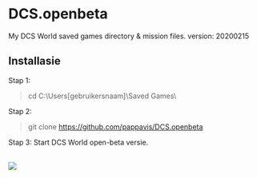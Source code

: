 # DCS.openbeta

My DCS World saved games directory &amp; mission files.
version: 20200215

## Installasie
Stap 1:
> cd C:\Users\[gebruikersnaam]\Saved Games\

Stap 2:
> git clone https://github.com/pappavis/DCS.openbeta

Stap 3:
Start DCS World open-beta versie.

<br><img src="https://www.digitalcombatsimulator.com/upload/iblock/792/DCS-World-2-5_banner-2018.jpg">
